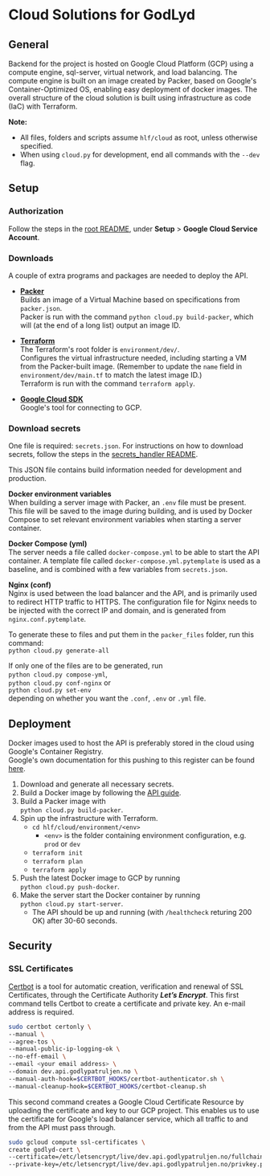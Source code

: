 # Cloud Solutions for GodLyd
## General
Backend for the project is hosted on Google Cloud Platform (GCP) using a compute engine, sql-server, virtual network, and load balancing. 
The compute engine is built on an image created by Packer, based on Google's Container-Optimized OS, enabling easy deployment of docker images. The overall structure of the cloud solution is built using infrastructure as code (IaC) with Terraform.

**Note:**  
* All files, folders and scripts assume `hlf/cloud` as root, unless otherwise specified.
* When using `cloud.py` for development, end all commands with the `--dev` flag.

## Setup
### Authorization
Follow the steps in the [root README](../README.md), under **Setup** &gt; **Google Cloud Service Account**.

### Downloads
A couple of extra programs and packages are needed to deploy the API.

- **[Packer][packer]**  
  Builds an image of a Virtual Machine based on specifications from `packer.json`.  
  Packer is run with the command `python cloud.py build-packer`, which will (at the end of a long list) output an image ID.

- **[Terraform][terraform]**  
  The Terraform's root folder is `environment/dev/`.  
  Configures the virtual infrastructure needed, including starting a VM from the Packer-built image. (Remember to update the `name` field in `environment/dev/main.tf` to match the latest image ID.)  
  Terraform is run with the command `terraform apply`.

- **[Google Cloud SDK][gcsdk]**  
  Google's tool for connecting to GCP.

### Download secrets

One file is required: `secrets.json`. For instructions on how to download secrets, follow the steps in the [secrets_handler README](../secrets_handler/README.md).

This JSON file contains build information needed for development and production.

**Docker environment variables**  
When building a server image with Packer, an `.env` file must be present. This file will be saved to the image during building, and is used by Docker Compose to set relevant environment variables when starting a server container.

**Docker Compose (yml)**  
The server needs a file called `docker-compose.yml` to be able to start the API container. A template file called `docker-compose.yml.pytemplate` is used as a baseline, and is combined with a few variables from `secrets.json`.

**Nginx (conf)**  
Nginx is used between the load balancer and the API, and is primarily used to redirect HTTP traffic to HTTPS. The configuration file for Nginx needs to be injected with the correct IP and domain, and is generated from `nginx.conf.pytemplate`.

To generate these to files and put them in the `packer_files` folder, run this command:  
`python cloud.py generate-all`

If only one of the files are to be generated, run  
`python cloud.py compose-yml`,  
`python cloud.py conf-nginx` or  
`python cloud.py set-env`  
depending on whether you want the `.conf`, `.env` or `.yml` file.

## Deployment

Docker images used to host the API is preferably stored in the cloud using Google's Container Registry.  
Google's own documentation for this pushing to this register can be found [here](https://cloud.google.com/container-registry/docs/pushing-and-pulling).

1. Download and generate all necessary secrets.
1. Build a Docker image by following the [API guide](../api).
1. Build a Packer image with  
   `python cloud.py build-packer`.
1. Spin up the infrastructure with Terraform.
    - `cd hlf/cloud/environment/<env>`
        - `<env>` is the folder containing environment configuration, e.g. `prod` or `dev`
    - `terraform init`
    - `terraform plan`
    - `terraform apply`
1. Push the latest Docker image to GCP by running  
   `python cloud.py push-docker`.
1. Make the server start the Docker container by running  
   `python cloud.py start-server`.  
    - The API should be up and running (with `/healthcheck` returing 200 OK) after 30-60 seconds.

## Security
### SSL Certificates
[Certbot][certbot] is a tool for automatic creation, verification and renewal of SSL Certificates, through the Certificate Authority _**Let’s Encrypt**_. This first command tells Certbot to create a certificate and private key. An e-mail address is required.

```bash
sudo certbot certonly \
--manual \
--agree-tos \
--manual-public-ip-logging-ok \
--no-eff-email \
--email <your email address> \
--domain dev.api.godlypatruljen.no \
--manual-auth-hook=$CERTBOT_HOOKS/certbot-authenticator.sh \
--manual-cleanup-hook=$CERTBOT_HOOKS/certbot-cleanup.sh
```

This second command creates a Google Cloud Certificate Resource by uploading the certificate and key to our GCP project. This enables us to use the certificate for Google's load balancer service, which all traffic to and from the API must pass through.

```bash
sudo gcloud compute ssl-certificates \
create godlyd-cert \
--certificate=/etc/letsencrypt/live/dev.api.godlypatruljen.no/fullchain.pem \
--private-key=/etc/letsencrypt/live/dev.api.godlypatruljen.no/privkey.pem
```

[docker-ce]: https://store.docker.com/search?type=edition&offering=community
[packer]: https://www.packer.io/downloads.html
[terraform]: https://www.terraform.io/downloads.html
[gcsdk]: https://cloud.google.com/sdk/
[certbot]: https://certbot.eff.org/